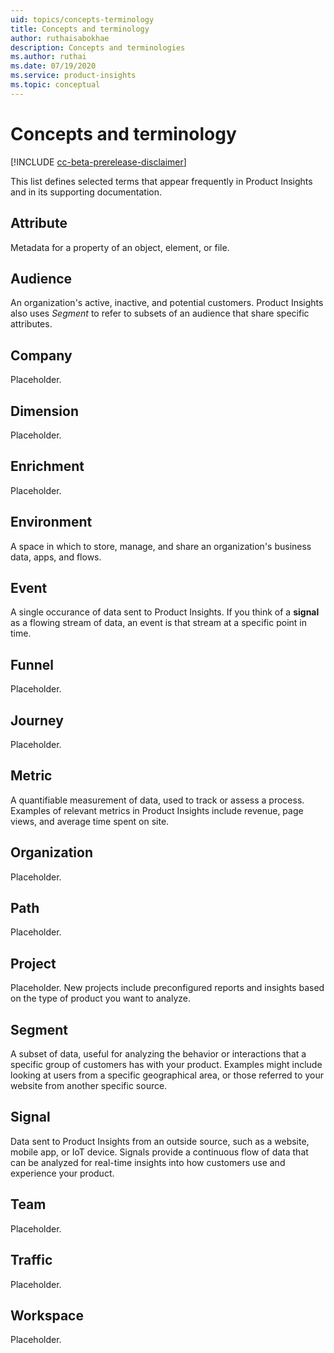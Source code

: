 ```yaml
---
uid: topics/concepts-terminology
title: Concepts and terminology
author: ruthaisabokhae
description: Concepts and terminologies
ms.author: ruthai
ms.date: 07/19/2020
ms.service: product-insights
ms.topic: conceptual
---
```


# Concepts and terminology

[!INCLUDE [cc-beta-prerelease-disclaimer]( includes/cc-beta-prerelease-disclaimer.md)]

This list defines selected terms that appear frequently in Product Insights and in its supporting documentation.

## Attribute

Metadata for a property of an object, element, or file.

## Audience

An organization's active, inactive, and potential customers. Product Insights also uses *Segment* to refer to subsets of an audience that share specific attributes.

## Company

Placeholder.

## Dimension

Placeholder.

## Enrichment

Placeholder.

## Environment

A space in which to store, manage, and share an organization's business data, apps, and flows.

## Event

A single occurance of data sent to Product Insights. If you think of a **signal** as a flowing stream of data, an event is that stream at a specific point in time.

## Funnel

Placeholder.

## Journey

Placeholder.

## Metric

A quantifiable measurement of data, used to track or assess a process. Examples of relevant metrics in Product Insights include revenue, page views, and average time spent on site.

## Organization

Placeholder.

## Path

Placeholder.

## Project

Placeholder. New projects include preconfigured reports and insights based on the type of product you want to analyze.

## Segment

A subset of data, useful for analyzing the behavior or interactions that a specific group of customers has with your product. Examples might include looking at users from a specific geographical area, or those referred to your website from another specific source.

## Signal

Data sent to Product Insights from an outside source, such as a website, mobile app, or IoT device. Signals provide a continuous flow of data that can be analyzed for real-time insights into how customers use and experience your product.

## Team

Placeholder.

## Traffic

Placeholder.

## Workspace

Placeholder.
